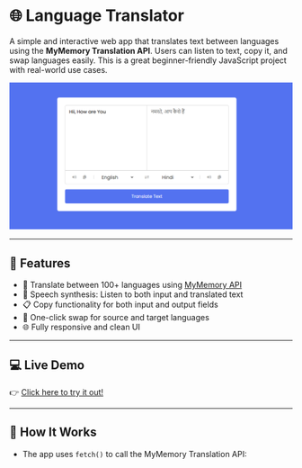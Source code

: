 # 🌐 Language Translator

A simple and interactive web app that translates text between languages using the **MyMemory Translation API**. Users can listen to text, copy it, and swap languages easily. This is a great beginner-friendly JavaScript project with real-world use cases.

![App Screenshot](Translator_Image.PNG)


---

## 🚀 Features

- 🔄 Translate between 100+ languages using [MyMemory API](https://mymemory.translated.net/)
- 🎤 Speech synthesis: Listen to both input and translated text
- 📋 Copy functionality for both input and output fields
- 🔁 One-click swap for source and target languages
- 🌐 Fully responsive and clean UI

---

## 💻 Live Demo

👉 [Click here to try it out!](https://language-translator-faczwj8ry-ashishs-projects-1448cb93.vercel.app)

---

## 🧪 How It Works

- The app uses `fetch()` to call the MyMemory Translation API:
